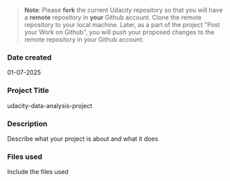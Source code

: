>**Note**: Please **fork** the current Udacity repository so that you will have a **remote** repository in **your** Github account. Clone the remote repository to your local machine. Later, as a part of the project "Post your Work on Github", you will push your proposed changes to the remote repository in your Github account.

### Date created
01-07-2025

### Project Title
udacity-data-analysis-project

### Description
Describe what your project is about and what it does

### Files used
Include the files used

